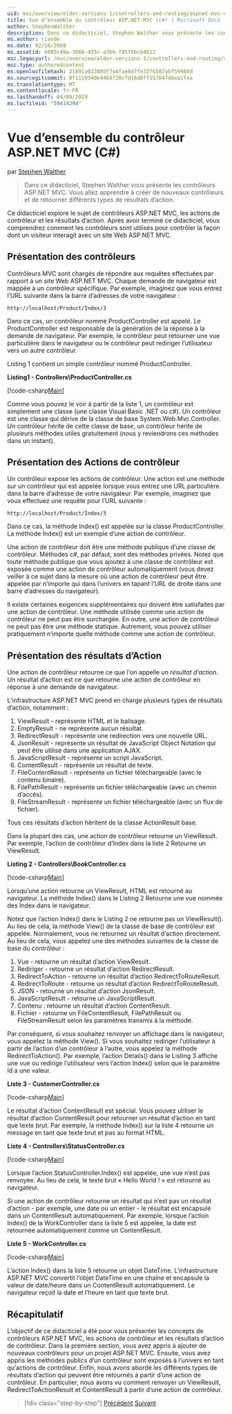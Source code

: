 ```yaml
---
uid: mvc/overview/older-versions-1/controllers-and-routing/aspnet-mvc-controllers-overview-cs
title: Vue d’ensemble du contrôleur ASP.NET MVC (c#) | Microsoft Docs
author: StephenWalther
description: Dans ce didacticiel, Stephen Walther vous présente les contrôleurs ASP.NET MVC. Vous allez apprendre à créer de nouveaux contrôleurs et de retourner différents types de res d’action...
ms.author: riande
ms.date: 02/16/2008
ms.assetid: b985c49a-3668-455c-a366-f85f6bc64b12
msc.legacyurl: /mvc/overview/older-versions-1/controllers-and-routing/aspnet-mvc-controllers-overview-cs
msc.type: authoredcontent
ms.openlocfilehash: 21891a022885f7a4fae6d7fe3276587abf59986d
ms.sourcegitcommit: 0f1119340e4464720cfd16d0ff15764746ea1fea
ms.translationtype: MT
ms.contentlocale: fr-FR
ms.lasthandoff: 04/09/2019
ms.locfileid: "59414294"
---
```

# <a name="aspnet-mvc-controller-overview-c"></a>Vue d’ensemble du contrôleur ASP.NET MVC (C#)

par [Stephen Walther](https://github.com/StephenWalther)

> Dans ce didacticiel, Stephen Walther vous présente les contrôleurs ASP.NET MVC. Vous allez apprendre à créer de nouveaux contrôleurs et de retourner différents types de résultats d’action.


Ce didacticiel explore le sujet de contrôleurs ASP.NET MVC, les actions de contrôleur et les résultats d’action. Après avoir terminé ce didacticiel, vous comprendrez comment les contrôleurs sont utilisés pour contrôler la façon dont un visiteur interagit avec un site Web ASP.NET MVC.

## <a name="understanding-controllers"></a>Présentation des contrôleurs

Contrôleurs MVC sont chargés de répondre aux requêtes effectuées par rapport à un site Web ASP.NET MVC. Chaque demande de navigateur est mappée à un contrôleur spécifique. Par exemple, imaginez que vous entrez l’URL suivante dans la barre d’adresses de votre navigateur :

`http://localhost/Product/Index/3`

Dans ce cas, un contrôleur nommé ProductController est appelé. Le ProductController est responsable de la génération de la réponse à la demande de navigateur. Par exemple, le contrôleur peut retourner une vue particulière dans le navigateur ou le contrôleur peut rediriger l’utilisateur vers un autre contrôleur.

Listing 1 contient un simple contrôleur nommé ProductController.

**Listing1 - Controllers\ProductController.cs**

[!code-csharp[Main](aspnet-mvc-controllers-overview-cs/samples/sample1.cs)]

Comme vous pouvez le voir à partir de la liste 1, un contrôleur est simplement une classe (une classe Visual Basic .NET ou c#). Un contrôleur est une classe qui dérive de la classe de base System.Web.Mvc.Controller. Un contrôleur hérite de cette classe de base, un contrôleur hérite de plusieurs méthodes utiles gratuitement (nous y reviendrons ces méthodes dans un instant).

## <a name="understanding-controller-actions"></a>Présentation des Actions de contrôleur

Un contrôleur expose les actions de contrôleur. Une action est une méthode sur un contrôleur qui est appelée lorsque vous entrez une URL particulière dans la barre d’adresse de votre navigateur. Par exemple, imaginez que vous effectuez une requête pour l’URL suivante :

`http://localhost/Product/Index/3`

Dans ce cas, la méthode Index() est appelée sur la classe ProductController. La méthode Index() est un exemple d’une action de contrôleur.

Une action de contrôleur doit être une méthode publique d’une classe de contrôleur. Méthodes c#, par défaut, sont des méthodes privées. Notez que toute méthode publique que vous ajoutez à une classe de contrôleur est exposée comme une action de contrôleur automatiquement (vous devez veiller à ce sujet dans la mesure où une action de contrôleur peut être appelée par n’importe qui dans l’univers en tapant l’URL de droite dans une barre d’adresses du navigateur).

Il existe certaines exigences supplémentaires qui doivent être satisfaites par une action de contrôleur. Une méthode utilisée comme une action de contrôleur ne peut pas être surchargée. En outre, une action de contrôleur ne peut pas être une méthode statique. Autrement, vous pouvez utiliser pratiquement n’importe quelle méthode comme une action de contrôleur.

## <a name="understanding-action-results"></a>Présentation des résultats d’Action

Une action de contrôleur retourne ce que l'on appelle un *résultat d’action*. Un résultat d’action est ce que retourne une action de contrôleur en réponse à une demande de navigateur.

L’infrastructure ASP.NET MVC prend en charge plusieurs types de résultats d’action, notamment :

1. ViewResult - représente HTML et le balisage.
2. EmptyResult - ne représente aucun résultat.
3. RedirectResult - représente une redirection vers une nouvelle URL.
4. JsonResult - représente un résultat de JavaScript Object Notation qui peut être utilisé dans une application AJAX.
5. JavaScriptResult - représente un script JavaScript.
6. ContentResult - représente un résultat de texte.
7. FileContentResult - représente un fichier téléchargeable (avec le contenu binaire).
8. FilePathResult - représente un fichier téléchargeable (avec un chemin d’accès).
9. FileStreamResult - représente un fichier téléchargeable (avec un flux de fichier).

Tous ces résultats d’action héritent de la classe ActionResult base.

Dans la plupart des cas, une action de contrôleur retourne un ViewResult. Par exemple, l’action de contrôleur d’Index dans la liste 2 Retourne un ViewResult.

**Listing 2 - Controllers\BookController.cs**

[!code-csharp[Main](aspnet-mvc-controllers-overview-cs/samples/sample2.cs)]

Lorsqu’une action retourne un ViewResult, HTML est retourné au navigateur. La méthode Index() dans le Listing 2 Retourne une vue nommée des Index dans le navigateur.

Notez que l’action Index() dans le Listing 2 ne retourne pas un ViewResult(). Au lieu de cela, la méthode View() de la classe de base de contrôleur est appelée. Normalement, vous ne retournez un résultat d’action directement. Au lieu de cela, vous appelez une des méthodes suivantes de la classe de base du contrôleur :

1. Vue - retourne un résultat d’action ViewResult.
2. Rediriger - retourne un résultat d’action RedirectResult.
3. RedirectToAction - retourne un résultat d’action RedirectToRouteResult.
4. RedirectToRoute - retourne un résultat d’action RedirectToRouteResult.
5. JSON - retourne un résultat d’action JsonResult.
6. JavaScriptResult - retourne un JavaScriptResult.
7. Contenu : retourne un résultat d’action ContentResult.
8. Fichier - retourne un FileContentResult, FilePathResult ou FileStreamResult selon les paramètres transmis à la méthode.

Par conséquent, si vous souhaitez renvoyer un affichage dans le navigateur, vous appelez la méthode View(). Si vous souhaitez rediriger l’utilisateur à partir de l’action d’un contrôleur à l’autre, vous appelez la méthode RedirectToAction(). Par exemple, l’action Details() dans le Listing 3 affiche une vue ou redirige l’utilisateur vers l’action Index() selon que le paramètre Id a une valeur.

**Liste 3 - CustomerController.cs**

[!code-csharp[Main](aspnet-mvc-controllers-overview-cs/samples/sample3.cs)]

Le résultat d’action ContentResult est spécial. Vous pouvez utiliser le résultat d’action ContentResult pour retourner un résultat d’action en tant que texte brut. Par exemple, la méthode Index() sur la liste 4 retourne un message en tant que texte brut et pas au format HTML.

**Liste 4 - Controllers\StatusController.cs**

[!code-csharp[Main](aspnet-mvc-controllers-overview-cs/samples/sample4.cs)]

Lorsque l’action StatusController.Index() est appelée, une vue n’est pas renvoyée. Au lieu de cela, le texte brut « Hello World ! » est retourné au navigateur.

Si une action de contrôleur retourne un résultat qui n’est pas un résultat d’action - par exemple, une date ou un entier - le résultat est encapsulé dans un ContentResult automatiquement. Par exemple, lorsque l’action Index() de la WorkController dans la liste 5 est appelée, la date est retournée automatiquement comme un ContentResult.

**Liste 5 - WorkController.cs**

[!code-csharp[Main](aspnet-mvc-controllers-overview-cs/samples/sample5.cs)]

L’action Index() dans la liste 5 retourne un objet DateTime. L’infrastructure ASP.NET MVC convertit l’objet DateTime en une chaîne et encapsule la valeur de date/heure dans un ContentResult automatiquement. Le navigateur reçoit la date et l’heure en tant que texte brut.

## <a name="summary"></a>Récapitulatif

L’objectif de ce didacticiel a été pour vous présenter les concepts de contrôleurs ASP.NET MVC, les actions de contrôleur et les résultats d’action de contrôleur. Dans la première section, vous avez appris à ajouter de nouveaux contrôleurs pour un projet ASP.NET MVC. Ensuite, vous avez appris les méthodes publics d’un contrôleur sont exposés à l’univers en tant qu’actions de contrôleur. Enfin, nous avons abordé les différents types de résultats d’action qui peuvent être retournés à partir d’une action de contrôleur. En particulier, nous avons vu comment renvoyer un ViewResult, RedirectToActionResult et ContentResult à partir d’une action de contrôleur.

> [!div class="step-by-step"]
> [Précédent](creating-an-action-vb.md)
> [Suivant](creating-custom-routes-cs.md)
